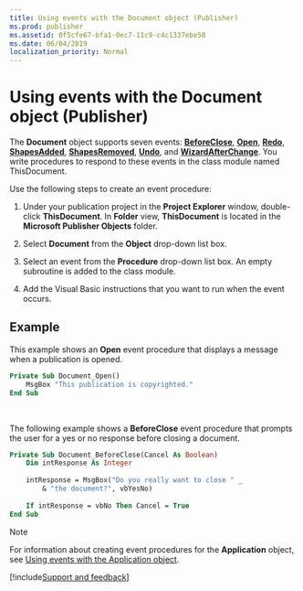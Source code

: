 ```yaml
---
title: Using events with the Document object (Publisher)
ms.prod: publisher
ms.assetid: 0f5cfe67-bfa1-0ec7-11c9-c4c1337ebe50
ms.date: 06/04/2019
localization_priority: Normal
---
```



# Using events with the Document object (Publisher)

The **Document** object supports seven events: **[BeforeClose](../../api/Publisher.Document.BeforeClose.md)**, **[Open](../../api/Publisher.Document.Open.md)**, **[Redo](../../api/Publisher.Document.Redo(even).md)**, **[ShapesAdded](../../api/Publisher.Document.ShapesAdded.md)**, **[ShapesRemoved](../../api/Publisher.Document.ShapesRemoved.md)**, **[Undo](../../api/Publisher.Document.Undo(even).md)**, and **[WizardAfterChange](../../api/Publisher.Document.WizardAfterChange.md)**. You write procedures to respond to these events in the class module named ThisDocument. 

Use the following steps to create an event procedure:

1. Under your publication project in the **Project Explorer** window, double-click **ThisDocument**. In **Folder** view, **ThisDocument** is located in the **Microsoft Publisher Objects** folder.
    
2. Select **Document** from the **Object** drop-down list box.
    
3. Select an event from the **Procedure** drop-down list box. An empty subroutine is added to the class module.
    
4. Add the Visual Basic instructions that you want to run when the event occurs.
    

## Example

This example shows an **Open** event procedure that displays a message when a publication is opened.

```vb
Private Sub Document_Open() 
    MsgBox "This publication is copyrighted." 
End Sub
```

<br/>

The following example shows a **BeforeClose** event procedure that prompts the user for a yes or no response before closing a document.

```vb
Private Sub Document_BeforeClose(Cancel As Boolean) 
    Dim intResponse As Integer 
 
    intResponse = MsgBox("Do you really want to close " _ 
        & "the document?", vbYesNo) 
 
    If intResponse = vbNo Then Cancel = True 
End Sub
```


> [!NOTE] 
> For information about creating event procedures for the **Application** object, see [Using events with the Application object](using-events-with-the-application-object-publisher.md).



[!include[Support and feedback](~/includes/feedback-boilerplate.md)]